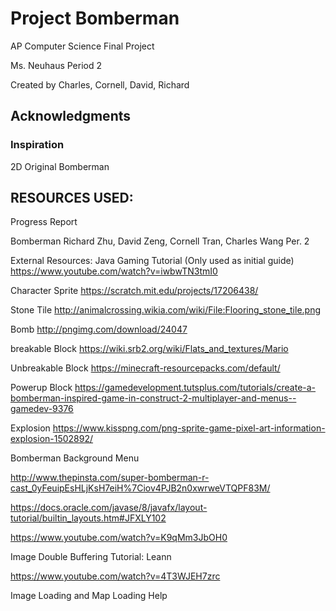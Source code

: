 # Project Bomberman
AP Computer Science Final Project

Ms. Neuhaus Period 2

Created by Charles, Cornell, David, Richard

## Acknowledgments
### Inspiration
2D Original Bomberman 

## RESOURCES USED: 

Progress Report

Bomberman
Richard Zhu, David Zeng, Cornell Tran, Charles Wang
Per. 2

External Resources:
Java Gaming Tutorial (Only used as initial guide)
https://www.youtube.com/watch?v=iwbwTN3tmI0

Character Sprite
https://scratch.mit.edu/projects/17206438/

Stone Tile
http://animalcrossing.wikia.com/wiki/File:Flooring_stone_tile.png

Bomb
	http://pngimg.com/download/24047

breakable Block
	https://wiki.srb2.org/wiki/Flats_and_textures/Mario

Unbreakable Block
	https://minecraft-resourcepacks.com/default/

Powerup Block
https://gamedevelopment.tutsplus.com/tutorials/create-a-bomberman-inspired-game-in-construct-2-multiplayer-and-menus--gamedev-9376

Explosion
	https://www.kisspng.com/png-sprite-game-pixel-art-information-explosion-1502892/


Bomberman Background Menu

http://www.thepinsta.com/super-bomberman-r-cast_0yFeuipEsHLjKsH7eiH%7Ciov4PJB2n0xwrweVTQPF83M/

https://docs.oracle.com/javase/8/javafx/layout-tutorial/builtin_layouts.htm#JFXLY102

https://www.youtube.com/watch?v=K9qMm3JbOH0

Image Double Buffering Tutorial: Leann

https://www.youtube.com/watch?v=4T3WJEH7zrc

Image Loading and Map Loading Help

